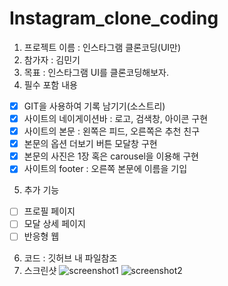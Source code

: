 # Instagram_clone_coding

1. 프로젝트 이름 : 인스타그램 클론코딩(UI만)
2. 참가자 : 김민기
3. 목표 : 인스타그램 UI를 클론코딩해보자.
4. 필수 포함 내용
 - [X] GIT을 사용하여 기록 남기기(소스트리)
 - [X] 사이트의 네이게이션바 : 로고, 검색창, 아이콘 구현
 - [X] 사이트의 본문 : 왼쪽은 피드, 오른쪽은 추천 친구
 - [X] 본문의 옵션 더보기 버튼 모달창 구현
 - [X] 본문의 사진은 1장 혹은 carousel을 이용해 구현
 - [X] 사이트의 footer : 오른쪽 본문에 이름을 기입
5. 추가 기능
 - [ ] 프로필 페이지
 - [ ] 모달 상세 페이지
 - [ ] 반응형 웹
6. 코드 : 깃허브 내 파일참조
7. 스크린샷
![screenshot1](https://user-images.githubusercontent.com/102304276/166185481-1d9e094b-3304-4ebc-9830-ccaa4fdb2ffb.png)
![screenshot2](https://user-images.githubusercontent.com/102304276/166185491-04a7156a-b700-43f9-a884-3c585f18447d.png)
